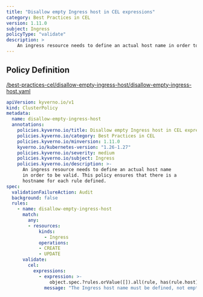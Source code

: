 ```yaml
---
title: "Disallow empty Ingress host in CEL expressions"
category: Best Practices in CEL
version: 1.11.0
subject: Ingress
policyType: "validate"
description: >
    An ingress resource needs to define an actual host name in order to be valid. This policy ensures that there is a hostname for each rule defined.
---
```


## Policy Definition
<a href="https://github.com/kyverno/policies/raw/main//best-practices-cel/disallow-empty-ingress-host/disallow-empty-ingress-host.yaml" target="-blank">/best-practices-cel/disallow-empty-ingress-host/disallow-empty-ingress-host.yaml</a>

```yaml
apiVersion: kyverno.io/v1
kind: ClusterPolicy
metadata:
  name: disallow-empty-ingress-host
  annotations:
    policies.kyverno.io/title: Disallow empty Ingress host in CEL expressions
    policies.kyverno.io/category: Best Practices in CEL 
    policies.kyverno.io/minversion: 1.11.0
    kyverno.io/kubernetes-version: "1.26-1.27"
    policies.kyverno.io/severity: medium
    policies.kyverno.io/subject: Ingress
    policies.kyverno.io/description: >-
      An ingress resource needs to define an actual host name
      in order to be valid. This policy ensures that there is a
      hostname for each rule defined.
spec:
  validationFailureAction: Audit
  background: false
  rules:
    - name: disallow-empty-ingress-host
      match:
        any:
        - resources:
            kinds:
              - Ingress
            operations:
            - CREATE
            - UPDATE
      validate:
        cel:
          expressions:
            - expression: >-
                object.spec.?rules.orValue([]).all(rule, has(rule.host) && has(rule.http))
              message: "The Ingress host name must be defined, not empty."
        

```
